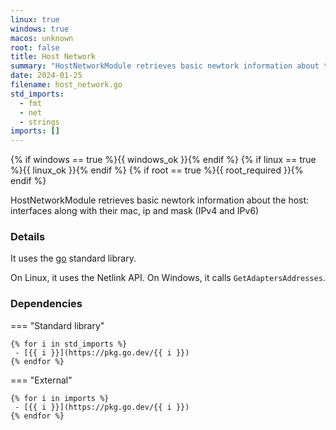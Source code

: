 ```yaml
---
linux: true
windows: true
macos: unknown
root: false
title: Host Network
summary: "HostNetworkModule retrieves basic newtork information about the host: interfaces along with their mac, ip and mask (IPv4 and IPv6)"
date: 2024-01-25
filename: host_network.go
std_imports:
  - fmt
  - net
  - strings
imports: []
---
```


{% if windows == true %}{{ windows_ok }}{% endif %}
{% if linux == true %}{{ linux_ok }}{% endif %}
{% if root == true %}{{ root_required }}{% endif %}

HostNetworkModule retrieves basic newtork information about the host: interfaces along with their mac, ip and mask (IPv4 and IPv6)

### Details


It uses the [go](https://pkg.go.dev/net) standard library.

On Linux, it uses the Netlink API. On Windows, it calls `GetAdaptersAddresses`.

### Dependencies

=== "Standard library"

	{% for i in std_imports %}
	 - [{{ i }}](https://pkg.go.dev/{{ i }})
	{% endfor %}

=== "External"

	{% for i in imports %}
	 - [{{ i }}](https://pkg.go.dev/{{ i }})
	{% endfor %}

